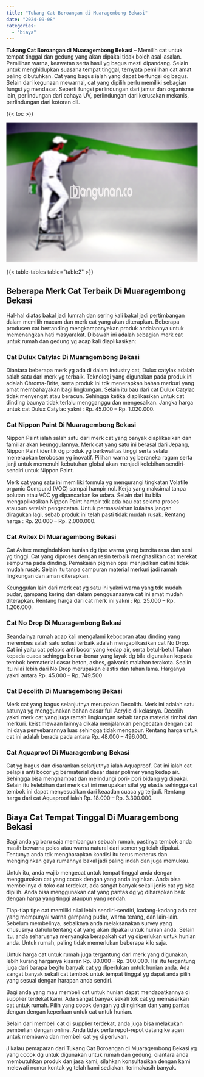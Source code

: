 ```yaml
---
title: "Tukang Cat Boroangan di Muaragembong Bekasi"
date: "2024-09-08"
categories: 
  - "biaya"
---
```


**Tukang Cat Boroangan di Muaragembong Bekasi** – Memilih cat untuk tempat tinggal dan gedung yang akan dipakai tidak boleh asal-asalan. Pemilihan warna, keawetan serta hasil yg bagus mesti dipandang. Selain untuk menghidupkan suasana tempat tinggal, ternyata pemilihan cat amat paling dibutuhkan. Cat yang bagus ialah yang dapat berfungsi dg bagus. Selain dari kegunaan mewarnai, cat yang dipilih perlu memiliki sebagian fungsi yg mendasar. Seperti fungsi perlindungan dari jamur dan organisme lain, perlindungan dari cahaya UV, perlindungan dari kerusakan mekanis, perlindungan dari kotoran dll.

{{< toc >}}

![Tukang Cat Boroangan di Muaragembong Bekasi](/images/jasa-cat-murah15.png)

{{< table-tables table="table2" >}}

## Beberapa Merk Cat Terbaik Di Muaragembong Bekasi

Hal-hal diatas bakal jadi lumrah dan sering kali bakal jadi pertimbangan dalam memilih macam dan merk cat yang akan diterapkan. Beberapa produsen cat bertanding mengkampanyekan produk andalannya untuk memenangkan hati masyarakat. Dibawah ini adalah sebagian merk cat untuk rumah dan gedung yg acap kali diaplikasikan:

### Cat Dulux Catylac Di Muaragembong Bekasi

Diantara beberapa merk yg ada di dalam industry cat, Dulux catylax adalah salah satu dari merk yg terbaik. Teknologi yang digunakan pada produk ini adalah Chroma-Brite, serta produk ini tdk menerapkan bahan merkuri yang amat membahayakan bagi lingkungan. Selain itu bau dari cat Dulux Catylac tidak menyengat atau beracun. Sehingga ketika diaplikasikan untuk cat dinding baunya tidak terlalu mengganggu dan mengesalkan. Jangka harga untuk cat Dulux Catylac yakni : Rp. 45.000 – Rp. 1.020.000.

### Cat Nippon Paint Di Muaragembong Bekasi

Nippon Paint ialah salah satu dari merk cat yang banyak diaplikasikan dan familiar akan keunggulannya. Merk cat yang satu ini berasal dari Jepang, Nippon Paint identik dg produk yg berkwalitas tinggi serta selalu menerapkan terobosan yg inovatif. Pilihan warna yg beraneka ragam serta janji untuk memenuhi kebutuhan global akan menjadi kelebihan sendiri-sendiri untuk Nippon Paint.

Merk cat yang satu ini memiliki formula yg mengurangi tingkatan Volatile organic Compund (VOC) sampai hampir nol. Kerja yang maksimal tanpa polutan atau VOC yg dipancarkan ke udara. Selain dari itu bila mengaplikasikan Nippon Paint hampir tdk ada bau cat selama proses ataupun setelah pengecetan. Untuk permasalahan kulaitas jangan diragukan lagi, sebab produk ini telah pasti tidak mudah rusak. Rentang harga : Rp. 20.000 – Rp. 2.000.000.

### Cat Avitex Di Muaragembong Bekasi

Cat Avitex mengindahkan hunian dg tipe warna yang bercita rasa dan seni yg tinggi. Cat yang diproses dengan resin terbaik menghasilkan cat merekat sempurna pada dinding. Pemakaian pigmen opsi menjadikan cat ini tidak mudah rusak. Selain itu tanpa campuran material merkuri jadi ramah lingkungan dan aman diterapkan.

Keunggulan lain dari merk cat yg satu ini yakni warna yang tdk mudah pudar, gampang kering dan dalam pengguanaanya cat ini amat mudah diterapkan. Rentang harga dari cat merk ini yakni : Rp. 25.000 – Rp. 1.206.000.

### Cat No Drop Di Muaragembong Bekasi

Seandainya rumah acap kali mengalami kebocoran atau dinding yang merembes salah satu solusi terbaik adalah mengaplikasikan cat No Drop. Cat ini yaitu cat pelapis anti bocor yang kedap air, serta betul-betul Tahan kepada cuaca sehingga benar-benar yang layak dg bila digunakan kepada tembok bermaterial dasar beton, asbes, galvanis malahan terakota. Sealin itu nilai lebih dari No Drop merupakan elastis dan tahan lama. Harganya yakni antara Rp. 45.000 – Rp. 749.500

### Cat Decolith Di Muaragembong Bekasi

Merk cat yang bagus selanjutnya merupakan Decolith. Merk ini adalah satu satunya yg menggunakan bahan dasar full Acrylic di kelasnya. Decolih yakni merk cat yang juga ramah lingkungan sebab tanpa material timbal dan merkuri. keistimewaan lainnya dikala menjalankan pengecatan dengan cat ini daya penyebarannya luas sehingga tidak mengapur. Rentang harga untuk cat ini adalah berada pada antara Rp. 48.000 – 496.000.

### Cat Aquaproof Di Muaragembong Bekasi

Cat yg bagus dan disarankan selanjutnya ialah Aquaproof. Cat ini ialah cat pelapis anti bocor yg bermaterial dasar dasar polimer yang kedap air. Sehingga bisa menghambat dan melindungi pori- pori bidang yg dipakai. Selain itu kelebihan dari merk cat ini merupakan sifat yg elastis sehingga cat tembok ini dapat menyesuaikan dari keaadan cuaca yg terjadi. Rentang harga dari cat Aquaproof ialah Rp. 18.000 – Rp. 3.300.000.

## Biaya Cat Tempat Tinggal Di Muaragembong Bekasi

Bagi anda yg baru saja membangun sebuah rumah, pastinya tembok anda masih bewarna polos atau warna natural dari semen yg telah dipakai. Tentunya anda tdk mengharapkan kondisi itu terus menerus dan menginginkan gaya rumahnya bakal jadi paling indah dan juga memukau.

Untuk itu, anda wajib mengecat untuk tempat tinggal anda dengan menggunakan cat yang cocok dengan yang anda inginkan. Anda bisa membelinya di toko cat terdekat, ada sangat banyak sekali jenis cat yg bisa dipilih. Anda bisa menggunakan cat yang pantas dg yg diharapkan baik dengan harga yang tinggi ataupun yang rendah.

Tiap-tiap tipe cat memiliki nilai lebih sendiri-sendiri, kadang-kadang ada cat yang mempunyai warna gampang pudar, warna terang, dan lain-lain. Sebelum membelinya, sebaiknya anda melaksanakan survey yang khususnya dahulu tentang cat yang akan dipakai untuk hunian anda. Selain itu, anda seharusnya menyangka berapakah cat yg diperlukan untuk hunian anda. Untuk rumah, paling tidak memerlukan beberapa kilo saja.

Untuk harga cat untuk rumah juga tergantung dari merk yang digunakan, lebih kurang harganya kisaran Rp. 80.000 – Rp. 300.000. Hal itu tergantung juga dari barapa begitu banyak cat yg diperlukan untuk hunian anda. Ada sangat banyak sekali cat tembok untuk tempat tinggal yg dapat anda pilih yang sesuai dengan harapan anda sendiri.

Bagi anda yang mau membeli cat untuk hunian dapat mendapatkannya di supplier terdekat kami. Ada sangat banyak sekali tok cat yg memasarkan cat untuk rumah. Pilih yang cocok dengan yg diinginkan dan yang pantas dengan dengan keperluan untuk cat untuk hunian.

Selain dari membeli cat di supplier terdekat, anda juga bisa melakukan pembelian dengan online. Anda tidak perlu repot-repot datang ke agen untuk membawa dan membeli cat yg diperlukan.

Jikalau pemaparan dari Tukang Cat Boroangan di Muaragembong Bekasi yg yang cocok dg untuk digunakan untuk rumah dan gedung. diantara anda membutuhkan produk dan jasa kami, silahkan konsultasikan dengan kami melewati nomor kontak yg telah kami sediakan. terimakasih banyak.

